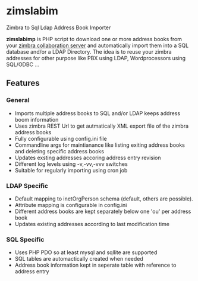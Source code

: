 zimslabim
=========

Zimbra to Sql Ldap Address Book Importer

__zimslabimp__ is PHP script to download one or more address books from your [zimbra collaboration server](http://www.zimbra.com) and automatically import them into a SQL database and/or a LDAP Directory.
The idea is to reuse your zimbra addresses for other purpose like PBX using LDAP, Wordprocessors using SQL/ODBC ...

Features
--------
### General
* Imports multiple address books to SQL and/or LDAP keeps address boom information
* Uses zimbra REST Url to get autmatically XML export file of the zimbra address books
* Fully configurable using config.ini file
* Commandline args for maintianance like listing exiting address books and deleting specific address books
* Updates exsting addresses accoring address entry revision
* Different log levels using -v,-vv,-vvv switches
* Suitable for regularly importing using cron job

### LDAP Specific
* Default mapping to inetOrgPerson schema (default, others are possible).
* Attribute mapping is configurable in config.ini
* Different address books are kept separately below one 'ou' per address book
* Updates existing addresses according to last modification time

### SQL Specific
* Uses PHP PDO so at least mysql and sqllite are supported
* SQL tables are automactically created when needed
* Address book information kept in seperate table with reference to address entry

